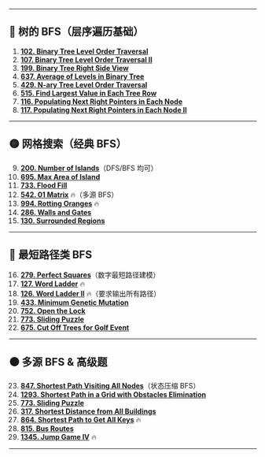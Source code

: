 
---

## 🌱 树的 BFS（层序遍历基础）

1. **[102. Binary Tree Level Order Traversal](https://leetcode.com/problems/binary-tree-level-order-traversal/)**
2. **[107. Binary Tree Level Order Traversal II](https://leetcode.com/problems/binary-tree-level-order-traversal-ii/)**
3. **[199. Binary Tree Right Side View](https://leetcode.com/problems/binary-tree-right-side-view/)**
4. **[637. Average of Levels in Binary Tree](https://leetcode.com/problems/average-of-levels-in-binary-tree/)**
5. **[429. N-ary Tree Level Order Traversal](https://leetcode.com/problems/n-ary-tree-level-order-traversal/)**
6. **[515. Find Largest Value in Each Tree Row](https://leetcode.com/problems/find-largest-value-in-each-tree-row/)**
7. **[116. Populating Next Right Pointers in Each Node](https://leetcode.com/problems/populating-next-right-pointers-in-each-node/)**
8. **[117. Populating Next Right Pointers in Each Node II](https://leetcode.com/problems/populating-next-right-pointers-in-each-node-ii/)**

---

## 🟡 网格搜索（经典 BFS）

9. **[200. Number of Islands](https://leetcode.com/problems/number-of-islands/)**（DFS/BFS 均可）
10. **[695. Max Area of Island](https://leetcode.com/problems/max-area-of-island/)**
11. **[733. Flood Fill](https://leetcode.com/problems/flood-fill/)**
12. **[542. 01 Matrix](https://leetcode.com/problems/01-matrix/)** 🔥（多源 BFS）
13. **[994. Rotting Oranges](https://leetcode.com/problems/rotting-oranges/)** 🔥
14. **[286. Walls and Gates](https://leetcode.com/problems/walls-and-gates/)**
15. **[130. Surrounded Regions](https://leetcode.com/problems/surrounded-regions/)**

---

## 🔵 最短路径类 BFS

16. **[279. Perfect Squares](https://leetcode.com/problems/perfect-squares/)**（数字最短路径建模）
17. **[127. Word Ladder](https://leetcode.com/problems/word-ladder/)** 🔥
18. **[126. Word Ladder II](https://leetcode.com/problems/word-ladder-ii/)** 🔥（要求输出所有路径）
19. **[433. Minimum Genetic Mutation](https://leetcode.com/problems/minimum-genetic-mutation/)**
20. **[752. Open the Lock](https://leetcode.com/problems/open-the-lock/)**
21. **[773. Sliding Puzzle](https://leetcode.com/problems/sliding-puzzle/)**
22. **[675. Cut Off Trees for Golf Event](https://leetcode.com/problems/cut-off-trees-for-golf-event/)**

---

## ⚫ 多源 BFS & 高级题

23. **[847. Shortest Path Visiting All Nodes](https://leetcode.com/problems/shortest-path-visiting-all-nodes/)**（状态压缩 BFS）
24. **[1293. Shortest Path in a Grid with Obstacles Elimination](https://leetcode.com/problems/shortest-path-in-a-grid-with-obstacles-elimination/)**
25. **[773. Sliding Puzzle](https://leetcode.com/problems/sliding-puzzle/)**
26. **[317. Shortest Distance from All Buildings](https://leetcode.com/problems/shortest-distance-from-all-buildings/)**
27. **[864. Shortest Path to Get All Keys](https://leetcode.com/problems/shortest-path-to-get-all-keys/)** 🔥
28. **[815. Bus Routes](https://leetcode.com/problems/bus-routes/)**
29. **[1345. Jump Game IV](https://leetcode.com/problems/jump-game-iv/)** 🔥

---
